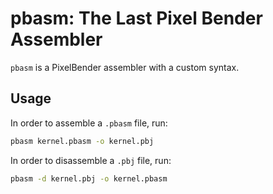 # pbasm: The Last Pixel Bender Assembler

`pbasm` is a PixelBender assembler with a custom syntax.

## Usage

In order to assemble a `.pbasm` file, run:

```bash
pbasm kernel.pbasm -o kernel.pbj
```

In order to disassemble a `.pbj` file, run:

```bash
pbasm -d kernel.pbj -o kernel.pbasm
```

